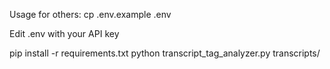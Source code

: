 Usage for others:
cp .env.example .env

Edit .env with your API key

pip install -r requirements.txt
python transcript_tag_analyzer.py transcripts/
